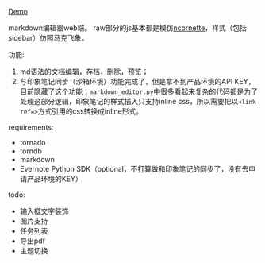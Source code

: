 [Demo](http://59.110.139.171:9876/)

markdown编辑器web端。 raw部分的js基本都是模仿[ncornette](https://github.com/ncornette/Python-Markdown-Editor.git )，样式（包括sidebar）仿照马克飞象。

功能:

1. md语法的文档编辑，存档，删除，预览；
2. 与印象笔记同步（沙箱环境）功能完成了，但是拿不到产品环境的API KEY，目前隐藏了这个功能；`markdown_editor.py`中很多看起来复杂的代码都是为了处理这部分逻辑，印象笔记的样式插入只支持inline css，所以需要把以`<link ref=>`方式引用的css转换成inline形式。

requirements:
- tornado
- torndb
- markdown
- Evernote Python SDK（optional，不打算做和印象笔记的同步了，没有去申请产品环境的KEY）

todo:
- 输入框文字装饰
- 图片支持
- 任务列表
- 导出pdf
- 主题切换
